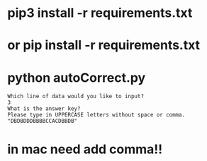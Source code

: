 # pip3 install -r requirements.txt
# or pip install -r requirements.txt
# python autoCorrect.py

```
Which line of data would you like to input?
3
What is the answer key?
Please type in UPPERCASE letters without space or comma.
"DBDBDDDBBBBCCACDBBDB"
```
# in mac need add comma!!